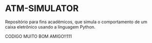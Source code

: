 # ATM-SIMULATOR

Repositório para fins acadêmicos, que simula o comportamento de um caixa eletrônico usando a linguagem Python.

CODIGO MUITO BOM AMIGO!!111
